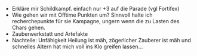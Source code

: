 * Erkläre mir Schildkampf. einfach nur +3 auf die Parade (vgl Fortifex)
* Wie gehen wir mit Offtime Punkten um? Sinnvoll halte ich recherchepunkte für sie Kampagne, ungern wenn die zu Lasten des Chars gehen.
* Zauberwerkstatt und Artefakte
* Nachteile: Unfähigkeit Heilung ist mäh, zögerlicher Zauberer ist mäh und schnelles Altern hat mich voll ins Klo greifen lassen...